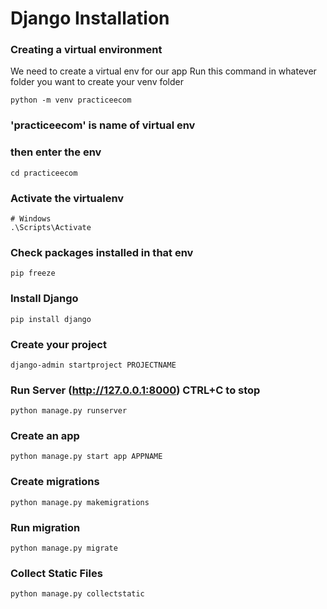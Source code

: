# Django Installation

### Creating a virtual environment

We need to create a virtual env for our app 
Run this command in whatever folder you want to create your venv folder

```
python -m venv practiceecom 
```
### 'practiceecom' is name of virtual env

### then enter the env
```
cd practiceecom
```


### Activate the virtualenv


```
# Windows
.\Scripts\Activate
```
### Check packages installed in that env

```
pip freeze
```

### Install Django

```
pip install django
```

### Create your project

```
django-admin startproject PROJECTNAME
```

### Run Server (http://127.0.0.1:8000) CTRL+C to stop

```
python manage.py runserver
```

### Create an app
```
python manage.py start app APPNAME
```

### Create migrations
```
python manage.py makemigrations
```

### Run migration
```
python manage.py migrate
```

### Collect Static Files
```
python manage.py collectstatic
```
